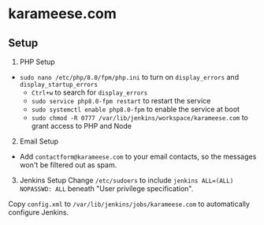 # karameese.com

## Setup

1. PHP Setup

- `sudo nano /etc/php/8.0/fpm/php.ini` to turn on `display_errors` and `display_startup_errors`
  - `Ctrl+w` to search for `display_errors`
  - `sudo service php8.0-fpm restart` to restart the service
  - `sudo systemctl enable php8.0-fpm` to enable the service at boot
  - `sudo chmod -R 0777 /var/lib/jenkins/workspace/karameese.com` to grant access to PHP and Node

2. Email Setup

- Add `contactform@karameese.com` to your email contacts, so the messages won't be filtered out as spam.

3. Jenkins Setup
   Change `/etc/sudoers` to include `jenkins ALL=(ALL) NOPASSWD: ALL` beneath "User privilege specification".

Copy `config.xml` to `/var/lib/jenkins/jobs/karameese.com` to automatically configure Jenkins.
